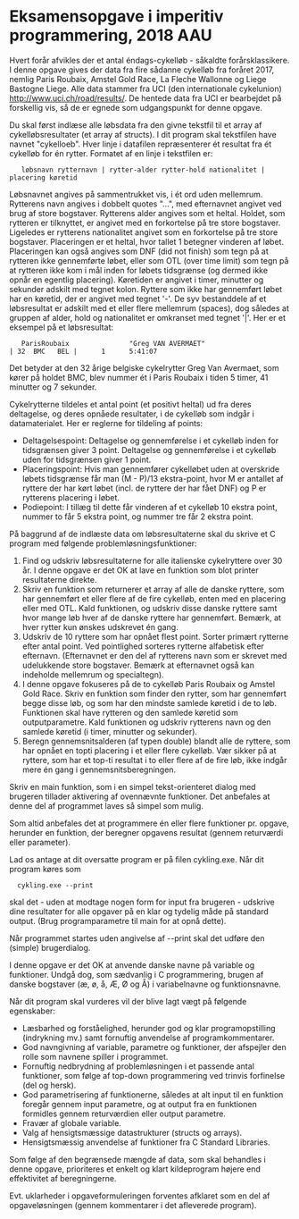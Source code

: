 # Eksamensopgave i imperitiv programmering, 2018 AAU
Hvert forår afvikles der et antal éndags-cykelløb - såkaldte forårsklassikere. I denne opgave gives der data fra fire sådanne cykelløb fra foråret 2017, nemlig Paris Roubaix, Amstel Gold Race, La Fleche Wallonne og Liege Bastogne Liege. Alle data stammer fra UCI (den internationale cykelunion) http://www.uci.ch/road/results/. De hentede data fra UCI er bearbejdet på forskellig vis, så de er egnede som udgangspunkt for denne opgave.

Du skal først indlæse alle løbsdata fra den givne tekstfil til et array af cykelløbsresultater (et array af structs). I dit program skal tekstfilen have navnet "cykelloeb". Hver linje i datafilen repræsenterer ét resultat fra ét cykelløb for én rytter. Formatet af en linje i tekstfilen er:
```
   løbsnavn rytternavn | rytter-alder rytter-hold nationalitet | placering køretid
```
Løbsnavnet angives på sammentrukket vis, i ét ord uden mellemrum. Rytterens navn angives i dobbelt quotes "...", med efternavnet angivet ved brug af store bogstaver. Rytterens alder angives som et heltal. Holdet, som rytteren er tilknyttet, er angivet med en forkortelse på tre store bogstaver. Ligeledes er rytterens nationalitet angivet som en forkortelse på tre store bogstaver. Placeringen er et heltal, hvor tallet 1 betegner vinderen af løbet. Placeringen kan også angives som DNF (did not finish) som tegn på at rytteren ikke gennemførte løbet, eller som OTL (over time limit) som tegn på at rytteren ikke kom i mål inden for løbets tidsgrænse (og dermed ikke opnår en egentlig placering). Køretiden er angivet i timer, minutter og sekunder adskilt med tegnet kolon. Ryttere som ikke har gennemført løbet har en køretid, der er angivet med tegnet '-'. De syv bestanddele af et løbsresultat er adskilt med et eller flere mellemrum (spaces), dog således at gruppen af alder, hold og nationalitet er omkranset med tegnet '|'. Her er et eksempel på et løbsresultat:
```
   ParisRoubaix               "Greg VAN AVERMAET"                          | 32  BMC   BEL |      1      5:41:07
```
Det betyder at den 32 årige belgiske cykelrytter Greg Van Avermaet, som kører på holdet BMC, blev nummer ét i Paris Roubaix i tiden 5 timer, 41 minutter og 7 sekunder.

Cykelrytterne tildeles et antal point (et positivt heltal) ud fra deres deltagelse, og deres opnåede resultater, i de cykelløb som indgår i datamaterialet. Her er reglerne for tildeling af points:

* Deltagelsespoint: Deltagelse og gennemførelse i et cykelløb inden for tidsgrænsen giver 3 point. Deltagelse og gennemførelse i et cykelløb uden for tidsgrænsen giver 1 point.
* Placeringspoint: Hvis man gennemfører cykelløbet uden at overskride løbets tidsgrænse får man (M - P)/13 ekstra-point, hvor M er antallet af ryttere der har kørt løbet (incl. de ryttere der har fået DNF) og P er rytterens placering i løbet.
* Podiepoint: I tillæg til dette får vinderen af et cykelløb 10 ekstra point, nummer to får 5 ekstra point, og nummer tre får 2 ekstra point.

På baggrund af de indlæste data om løbsresultaterne skal du skrive et C program med følgende problemløsningsfunktioner:

1. Find og udskriv løbsresultaterne for alle italienske cykelryttere over 30 år. I denne opgave er det OK at lave en funktion som blot printer resultaterne direkte.
2. Skriv en funktion som returnerer et array af alle de danske ryttere, som har gennemført et eller flere af de fire cykelløb, enten med en placering eller med OTL. Kald funktionen, og udskriv disse danske ryttere samt hvor mange løb hver af de danske ryttere har gennemført. Bemærk, at hver rytter kun ønskes udskrevet én gang.
3. Udskriv de 10 ryttere som har opnået flest point. Sorter primært rytterne efter antal point. Ved pointlighed sorteres rytterne alfabetisk efter efternavn. (Efternavnet er den del af rytterens navn som er skrevet med udelukkende store bogstaver. Bemærk at efternavnet også kan indeholde mellemrum og specialtegn).
4. I denne opgave fokuseres på de to cykelløb Paris Roubaix og Amstel Gold Race. Skriv en funktion som finder den rytter, som har gennemført begge disse løb, og som har den mindste samlede køretid i de to løb. Funktionen skal have rytteren og den samlede køretid som outputparametre. Kald funktionen og udskriv rytterens navn og den samlede køretid (i timer, minutter og sekunder).
5. Beregn gennemsnitsalderen (af typen double) blandt alle de ryttere, som har opnået en topti placering i et eller flere cykelløb. Vær sikker på at ryttere, som har et top-ti resultat i to eller flere af de fire løb, ikke indgår mere én gang i gennemsnitsberegningen.

Skriv en main funktion, som i en simpel tekst-orienteret dialog med brugeren tillader aktivering af ovennævnte funktioner. Det anbefales at denne del af programmet laves så simpel som mulig.

Som altid anbefales det at programmere én eller flere funktioner pr. opgave, herunder en funktion, der beregner opgavens resultat (gennem returværdi eller parameter).

Lad os antage at dit oversatte program er på filen cykling.exe. Når dit program køres som
```
  cykling.exe --print
```
skal det - uden at modtage nogen form for input fra brugeren - udskrive dine resultater for alle opgaver på en klar og tydelig måde på standard output. (Brug programparametre til main for at opnå dette).

Når programmet startes uden angivelse af --print skal det udføre den (simple) brugerdialog.

I denne opgave er det OK at anvende danske navne på variable og funktioner. Undgå dog, som sædvanlig i C programmering, brugen af danske bogstaver (æ, ø, å, Æ, Ø og Å) i variabelnavne og funktionsnavne.

Når dit program skal vurderes vil der blive lagt vægt på følgende egenskaber:

* Læsbarhed og forståelighed, herunder god og klar programopstilling (indrykning mv.) samt fornuftig anvendelse af programkommentarer.
* God navngivning af variable, parametre og funktioner, der afspejler den rolle som navnene spiller i programmet.
* Fornuftig nedbrydning af problemløsningen i et passende antal funktioner, som følge af top-down programmering ved trinvis forfinelse (del og hersk).
* God parametrisering af funktionerne, således at alt input til en funktion foregår gennem input parametre, og at output fra en funktionen formidles gennem returværdien eller output parametre.
* Fravær af globale variable.
* Valg af hensigtsmæssige datastrukturer (structs og arrays).
* Hensigtsmæssig anvendelse af funktioner fra C Standard Libraries.

Som følge af den begrænsede mængde af data, som skal behandles i denne opgave, prioriteres et enkelt og klart kildeprogram højere end effektivitet af beregningerne.

Evt. uklarheder i opgaveformuleringen forventes afklaret som en del af opgaveløsningen (gennem kommentarer i det afleverede program).
